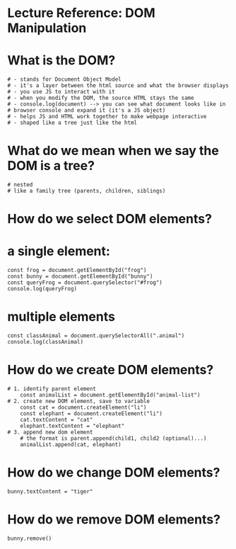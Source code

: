 # Lecture Reference: DOM Manipulation #####################

# What is the DOM?
    # - stands for Document Object Model
    # - it's a layer between the html source and what the browser displays
    # - you use JS to interact with it
    # - when you modify the DOM, the source HTML stays the same 
    # - console.log(document) --> you can see what document looks like in 
    # browser console and expand it (it's a JS object)
    # - helps JS and HTML work together to make webpage interactive
    # - shaped like a tree just like the html

# What do we mean when we say the DOM is a tree?
    # nested
    # like a family tree (parents, children, siblings)

# How do we select DOM elements?
# a single element:
    const frog = document.getElementById("frog")
    const bunny = document.getElementById("bunny")
    const queryFrog = document.querySelector("#frog")
    console.log(queryFrog)
    
# multiple elements
    const classAnimal = document.querySelectorAll(".animal")
    console.log(classAnimal)

# How do we create DOM elements?
    # 1. identify parent element
        const animalList = document.getElementById("animal-list")
    # 2. create new DOM element, save to variable
        const cat = document.createElement("li")
        const elephant = document.createElement("li")
        cat.textContent = "cat"
        elephant.textContent = "elephant"
    # 3. append new dom element
        # the format is parent.append(child1, child2 (optional)...)
        animalList.append(cat, elephant)

# How do we change DOM elements?
    bunny.textContent = "tiger"

# How do we remove DOM elements?
    bunny.remove()
